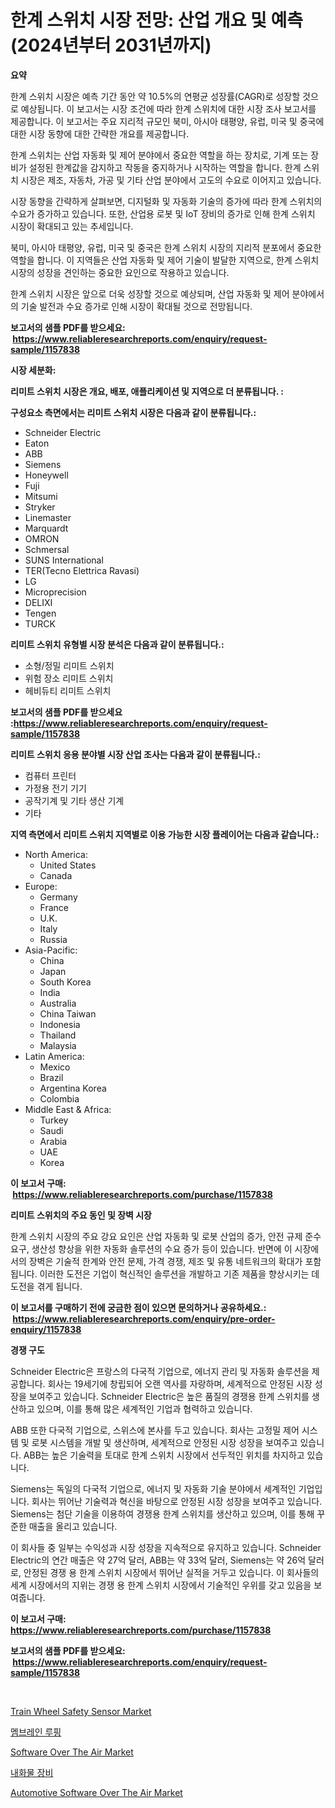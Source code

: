 <p><h1>한계 스위치 시장 전망: 산업 개요 및 예측 (2024년부터 2031년까지)</h1></p><p><strong>요약</strong></p>
<p><p>한계 스위치 시장은 예측 기간 동안 약 10.5%의 연평균 성장률(CAGR)로 성장할 것으로 예상됩니다. 이 보고서는 시장 조건에 따라 한계 스위치에 대한 시장 조사 보고서를 제공합니다. 이 보고서는 주요 지리적 규모인 북미, 아시아 태평양, 유럽, 미국 및 중국에 대한 시장 동향에 대한 간략한 개요를 제공합니다.</p><p>한계 스위치는 산업 자동화 및 제어 분야에서 중요한 역할을 하는 장치로, 기계 또는 장비가 설정된 한계값을 감지하고 작동을 중지하거나 시작하는 역할을 합니다. 한계 스위치 시장은 제조, 자동차, 가공 및 기타 산업 분야에서 고도의 수요로 이어지고 있습니다.</p><p>시장 동향을 간략하게 살펴보면, 디지털화 및 자동화 기술의 증가에 따라 한계 스위치의 수요가 증가하고 있습니다. 또한, 산업용 로봇 및 IoT 장비의 증가로 인해 한계 스위치 시장이 확대되고 있는 추세입니다.</p><p>북미, 아시아 태평양, 유럽, 미국 및 중국은 한계 스위치 시장의 지리적 분포에서 중요한 역할을 합니다. 이 지역들은 산업 자동화 및 제어 기술이 발달한 지역으로, 한계 스위치 시장의 성장을 견인하는 중요한 요인으로 작용하고 있습니다.</p><p>한계 스위치 시장은 앞으로 더욱 성장할 것으로 예상되며, 산업 자동화 및 제어 분야에서의 기술 발전과 수요 증가로 인해 시장이 확대될 것으로 전망됩니다.</p></p>
<p><strong>보고서의 샘플 PDF를 받으세요: &nbsp;<a href="https://www.reliableresearchreports.com/enquiry/request-sample/1157838">https://www.reliableresearchreports.com/enquiry/request-sample/1157838</a></strong></p>
<p><strong>시장 세분화:</strong></p>
<p><strong> 리미트 스위치 시장은 개요, 배포, 애플리케이션 및 지역으로 더 분류됩니다. :</strong></p>
<p><strong>구성요소 측면에서는 리미트 스위치 시장은 다음과 같이 분류됩니다.:</strong></p>
<p><ul><li>Schneider Electric</li><li>Eaton</li><li>ABB</li><li>Siemens</li><li>Honeywell</li><li>Fuji</li><li>Mitsumi</li><li>Stryker</li><li>Linemaster</li><li>Marquardt</li><li>OMRON</li><li>Schmersal</li><li>SUNS International</li><li>TER(Tecno Elettrica Ravasi)</li><li>LG</li><li>Microprecision</li><li>DELIXI</li><li>Tengen</li><li>TURCK</li></ul></p>
<p><strong> 리미트 스위치 유형별 시장 분석은 다음과 같이 분류됩니다.:</strong></p>
<p><ul><li>소형/정밀 리미트 스위치</li><li>위험 장소 리미트 스위치</li><li>헤비듀티 리미트 스위치</li></ul></p>
<p><strong>보고서의 샘플 PDF를 받으세요 :<a href="https://www.reliableresearchreports.com/enquiry/request-sample/1157838">https://www.reliableresearchreports.com/enquiry/request-sample/1157838</a></strong></p>
<p><strong> 리미트 스위치 응용 분야별 시장 산업 조사는 다음과 같이 분류됩니다.:</strong></p>
<p><ul><li>컴퓨터 프린터</li><li>가정용 전기 기기</li><li>공작기계 및 기타 생산 기계</li><li>기타</li></ul></p>
<p><strong>지역 측면에서 리미트 스위치 지역별로 이용 가능한 시장 플레이어는 다음과 같습니다.:</strong></p>
<p><ul>
    <li>
        North America:
        <ul>
            <li>United States</li>
            <li>Canada</li>
        </ul>
    </li>
    <li>
        Europe:
        <ul>
            <li>Germany</li>
            <li>France</li>
            <li>U.K.</li>
            <li>Italy</li>
            <li>Russia</li>
        </ul>
    </li>
    <li>
        Asia-Pacific:
        <ul>
            <li>China</li>
            <li>Japan</li>
            <li>South Korea</li>
            <li>India</li>
            <li>Australia</li>
            <li>China Taiwan</li>
            <li>Indonesia</li>
            <li>Thailand</li>
            <li>Malaysia</li>
        </ul>
    </li>
    <li>
        Latin America:
        <ul>
            <li>Mexico</li>
            <li>Brazil</li>
            <li>Argentina Korea</li>
            <li>Colombia</li>
        </ul>
    </li>
    <li>
        Middle East & Africa:
        <ul>
            <li>Turkey</li>
            <li>Saudi</li>
            <li>Arabia</li>
            <li>UAE</li>
            <li>Korea</li>
        </ul>
    </li>
    </ul></p>
<p><strong>이 보고서 구매: &nbsp;<a href="https://www.reliableresearchreports.com/purchase/1157838">https://www.reliableresearchreports.com/purchase/1157838</a></strong></p>
<p><strong>리미트 스위치의 주요 동인 및 장벽 시장</strong></p>
<p><p>한계 스위치 시장의 주요 강요 요인은 산업 자동화 및 로봇 산업의 증가, 안전 규제 준수 요구, 생산성 향상을 위한 자동화 솔루션의 수요 증가 등이 있습니다. 반면에 이 시장에서의 장벽은 기술적 한계와 안전 문제, 가격 경쟁, 제조 및 유통 네트워크의 확대가 포함됩니다. 이러한 도전은 기업이 혁신적인 솔루션을 개발하고 기존 제품을 향상시키는 데 도전을 겪게 됩니다.</p></p>
<p><strong>이 보고서를 구매하기 전에 궁금한 점이 있으면 문의하거나 공유하세요.: &nbsp;<a href="https://www.reliableresearchreports.com/enquiry/pre-order-enquiry/1157838">https://www.reliableresearchreports.com/enquiry/pre-order-enquiry/1157838</a></strong></p>
<p><strong>경쟁 구도</strong></p>
<p><p>Schneider Electric은 프랑스의 다국적 기업으로, 에너지 관리 및 자동화 솔루션을 제공합니다. 회사는 19세기에 창립되어 오랜 역사를 자랑하며, 세계적으로 안정된 시장 성장을 보여주고 있습니다. Schneider Electric은 높은 품질의 경쟁용 한계 스위치를 생산하고 있으며, 이를 통해 많은 세계적인 기업과 협력하고 있습니다.</p><p>ABB 또한 다국적 기업으로, 스위스에 본사를 두고 있습니다. 회사는 고정밀 제어 시스템 및 로봇 시스템을 개발 및 생산하며, 세계적으로 안정된 시장 성장을 보여주고 있습니다. ABB는 높은 기술력을 토대로 한계 스위치 시장에서 선두적인 위치를 차지하고 있습니다.</p><p>Siemens는 독일의 다국적 기업으로, 에너지 및 자동화 기술 분야에서 세계적인 기업입니다. 회사는 뛰어난 기술력과 혁신을 바탕으로 안정된 시장 성장을 보여주고 있습니다. Siemens는 첨단 기술을 이용하여 경쟁용 한계 스위치를 생산하고 있으며, 이를 통해 꾸준한 매출을 올리고 있습니다.</p><p>이 회사들 중 일부는 수익성과 시장 성장을 지속적으로 유지하고 있습니다. Schneider Electric의 연간 매출은 약 27억 달러, ABB는 약 33억 달러, Siemens는 약 26억 달러로, 안정된 경쟁 용 한계 스위치 시장에서 뛰어난 실적을 거두고 있습니다. 이 회사들의 세계 시장에서의 지위는 경쟁 용 한계 스위치 시장에서 기술적인 우위를 갖고 있음을 보여줍니다.</p></p>
<p><strong>이 보고서 구매: &nbsp; <a href="https://www.reliableresearchreports.com/purchase/1157838">https://www.reliableresearchreports.com/purchase/1157838</a></strong></p>
<p><strong>보고서의 샘플 PDF를 받으세요: &nbsp;<a href="https://www.reliableresearchreports.com/enquiry/request-sample/1157838">https://www.reliableresearchreports.com/enquiry/request-sample/1157838</a></strong><strong></strong></p>
<p>&nbsp;</p>
<p><p><a href="https://issuu.com/reportprime-2/docs/train-wheel-safety-sensor-market-size-2030.pptx">Train Wheel Safety Sensor Market</a></p><p><a href="https://github.com/trmesnao7959541/Market-Research-Report-List-1/blob/main/7332796190984.md">멤브레인 루핑</a></p><p><a href="https://changeable-paste-463.notion.site/Software-Over-The-Air-Market-Research-Report-Reveals-The-Latest-Trends-And-Opportunities-of-this-Mar-2df5c579859e46d598a39777c5a67acf">Software Over The Air Market</a></p><p><a href="https://github.com/vsn7qpua81q/Market-Research-Report-List-1/blob/main/9347721190985.md">내화물 장비</a></p><p><a href="https://florentine-yuzu-f42.notion.site/Automotive-Software-Over-The-Air-Market-Size-Global-Industry-Overview-Market-Segmentation-and-Fore-a1ca6f95ec324ae29b317fa076742164">Automotive Software Over The Air Market</a></p></p>